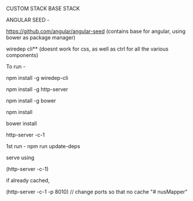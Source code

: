 ﻿CUSTOM STACK BASE STACK


ANGULAR SEED - 


https://github.com/angular/angular-seed (contains base for angular, using bower as package manager)


wiredep cli** (doesnt work for css, as well as ctrl for all the various components)

To run - 

npm install -g wiredep-cli

npm install -g http-server

npm install -g bower

npm install

bower install

http-server -c-1


1st run - npm run update-deps

serve using 

(http-server -c-1)

if already cached, 

(http-server -c-1 -p 8010) // change ports so that no cache
"# nusMapper" 
